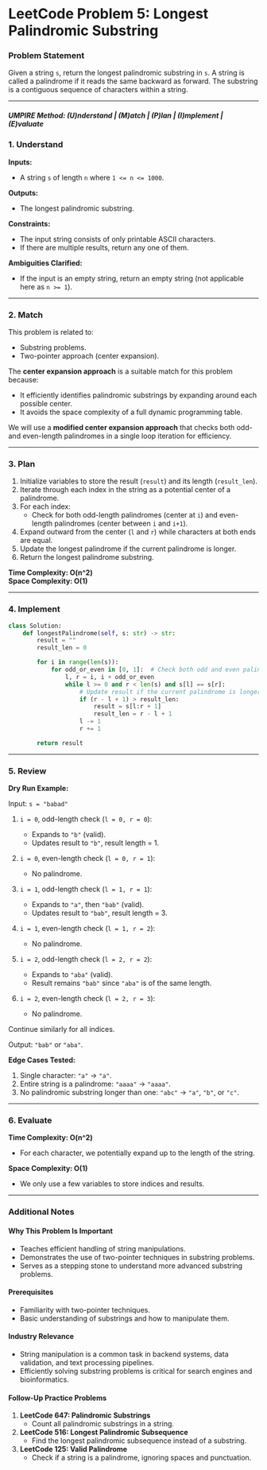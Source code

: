 
# LeetCode Problem 5: Longest Palindromic Substring

### Problem Statement

Given a string `s`, return the longest palindromic substring in `s`. A string is called a palindrome if it reads the same backward as forward. The substring is a contiguous sequence of characters within a string.

---

##### UMPIRE Method: (U)nderstand | (M)atch | (P)lan | (I)mplement | (E)valuate

### 1. Understand

**Inputs:**

- A string `s` of length `n` where `1 <= n <= 1000`.

**Outputs:**

- The longest palindromic substring.

**Constraints:**

- The input string consists of only printable ASCII characters.
- If there are multiple results, return any one of them.

**Ambiguities Clarified:**

- If the input is an empty string, return an empty string (not applicable here as `n >= 1`).

---

### 2. Match

This problem is related to:
- Substring problems.
- Two-pointer approach (center expansion).

The **center expansion approach** is a suitable match for this problem because:
- It efficiently identifies palindromic substrings by expanding around each possible center.
- It avoids the space complexity of a full dynamic programming table.

We will use a **modified center expansion approach** that checks both odd- and even-length palindromes in a single loop iteration for efficiency.

---

### 3. Plan

1. Initialize variables to store the result (`result`) and its length (`result_len`).
2. Iterate through each index in the string as a potential center of a palindrome.
3. For each index:
   - Check for both odd-length palindromes (center at `i`) and even-length palindromes (center between `i` and `i+1`).
4. Expand outward from the center (`l` and `r`) while characters at both ends are equal.
5. Update the longest palindrome if the current palindrome is longer.
6. Return the longest palindrome substring.

**Time Complexity: O(n^2)**  
**Space Complexity: O(1)**

---

### 4. Implement

```python
class Solution:
    def longestPalindrome(self, s: str) -> str:
        result = ""
        result_len = 0

        for i in range(len(s)):
            for odd_or_even in [0, 1]:  # Check both odd and even palindromes
                l, r = i, i + odd_or_even
                while l >= 0 and r < len(s) and s[l] == s[r]:
                    # Update result if the current palindrome is longer
                    if (r - l + 1) > result_len:
                        result = s[l:r + 1]
                        result_len = r - l + 1
                    l -= 1
                    r += 1

        return result
```

---

### 5. Review

**Dry Run Example:**

Input: `s = "babad"`

1. `i = 0`, odd-length check (`l = 0, r = 0`):
   - Expands to `"b"` (valid).
   - Updates result to `"b"`, result length = 1.

2. `i = 0`, even-length check (`l = 0, r = 1`):
   - No palindrome.

3. `i = 1`, odd-length check (`l = 1, r = 1`):
   - Expands to `"a"`, then `"bab"` (valid).
   - Updates result to `"bab"`, result length = 3.

4. `i = 1`, even-length check (`l = 1, r = 2`):
   - No palindrome.

5. `i = 2`, odd-length check (`l = 2, r = 2`):
   - Expands to `"aba"` (valid).
   - Result remains `"bab"` since `"aba"` is of the same length.

6. `i = 2`, even-length check (`l = 2, r = 3`):
   - No palindrome.

Continue similarly for all indices.

Output: `"bab"` or `"aba"`.

**Edge Cases Tested:**

1. Single character: `"a"` → `"a"`.
2. Entire string is a palindrome: `"aaaa"` → `"aaaa"`.
3. No palindromic substring longer than one: `"abc"` → `"a"`, `"b"`, or `"c"`.

---

### 6. Evaluate

**Time Complexity: O(n^2)**  
- For each character, we potentially expand up to the length of the string.

**Space Complexity: O(1)**  
- We only use a few variables to store indices and results.

---

### Additional Notes

#### Why This Problem Is Important

- Teaches efficient handling of string manipulations.
- Demonstrates the use of two-pointer techniques in substring problems.
- Serves as a stepping stone to understand more advanced substring problems.

#### Prerequisites

- Familiarity with two-pointer techniques.
- Basic understanding of substrings and how to manipulate them.

#### Industry Relevance

- String manipulation is a common task in backend systems, data validation, and text processing pipelines.
- Efficiently solving substring problems is critical for search engines and bioinformatics.

#### Follow-Up Practice Problems

1. **LeetCode 647: Palindromic Substrings**
   - Count all palindromic substrings in a string.
2. **LeetCode 516: Longest Palindromic Subsequence**
   - Find the longest palindromic subsequence instead of a substring.
3. **LeetCode 125: Valid Palindrome**
   - Check if a string is a palindrome, ignoring spaces and punctuation.

